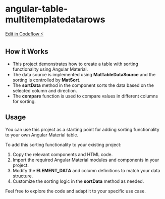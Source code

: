 # angular-table-multitemplatedatarows

[Edit in Codeflow ⚡️](https://stackblitz.com/~/github.com/SRYVPRASAD/angular-table-multitemplatedatarows)


## How it Works
- This project demonstrates how to create a table with sorting functionality using Angular Material.
- The data source is implemented using **MatTableDataSource** and the sorting is controlled by **MatSort**.
- The **sortData** method in the component sorts the data based on the selected column and direction.
- The **compare** function is used to compare values in different columns for sorting.
  
## Usage
You can use this project as a starting point for adding sorting functionality to your own Angular Material table.

To add this sorting functionality to your existing project:

1. Copy the relevant components and HTML code.
2. Import the required Angular Material modules and components in your project.
3. Modify the **ELEMENT_DATA** and column definitions to match your data structure.
4. Customize the sorting logic in the **sortData** method as needed.
   
Feel free to explore the code and adapt it to your specific use case.
